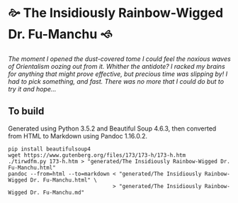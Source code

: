 🙚 The Insidiously Rainbow-Wigged Dr. Fu-Manchu 🙘
================================================

_The moment I opened the dust-covered tome I could feel the noxious
waves of Orientalism oozing out from it.  Whither the antidote?
I racked my brains for anything that might prove effective, but
precious time was slipping by!  I had to pick something, and fast.
There was no more that I could do but to try it and hope..._

To build
--------

Generated using Python 3.5.2 and Beautiful Soup 4.6.3, then converted from
HTML to Markdown using Pandoc 1.16.0.2.

    pip install beautifulsoup4
    wget https://www.gutenberg.org/files/173/173-h/173-h.htm
    ./tirwdfm.py 173-h.htm > "generated/The Insidiously Rainbow-Wigged Dr. Fu-Manchu.html"
    pandoc --from=html --to=markdown < "generated/The Insidiously Rainbow-Wigged Dr. Fu-Manchu.html" \
                                     > "generated/The Insidiously Rainbow-Wigged Dr. Fu-Manchu.md"
